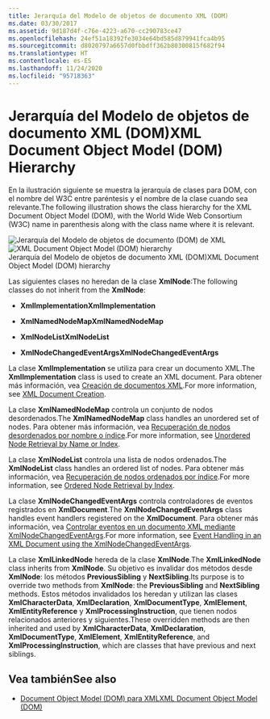 ```yaml
---
title: Jerarquía del Modelo de objetos de documento XML (DOM)
ms.date: 03/30/2017
ms.assetid: 9d187d4f-c76e-4223-a670-cc290783ce47
ms.openlocfilehash: 24ef51a18392fe3034e64bd585d879941fca4b95
ms.sourcegitcommit: d8020797a6657d0fbbdff362b80300815f682f94
ms.translationtype: HT
ms.contentlocale: es-ES
ms.lasthandoff: 11/24/2020
ms.locfileid: "95718363"
---
```

# <a name="xml-document-object-model-dom-hierarchy"></a><span data-ttu-id="fd175-102">Jerarquía del Modelo de objetos de documento XML (DOM)</span><span class="sxs-lookup"><span data-stu-id="fd175-102">XML Document Object Model (DOM) Hierarchy</span></span>

<span data-ttu-id="fd175-103">En la ilustración siguiente se muestra la jerarquía de clases para DOM, con el nombre del W3C entre paréntesis y el nombre de la clase cuando sea relevante.</span><span class="sxs-lookup"><span data-stu-id="fd175-103">The following illustration shows the class hierarchy for the XML Document Object Model (DOM), with the World Wide Web Consortium (W3C) name in parenthesis along with the class name where it is relevant.</span></span>  
  
 <span data-ttu-id="fd175-104">![Jerarquía del Modelo de objetos de documento &#40;DOM&#41; de XML](media/dom-class-hierarchy.gif "Dom_class_hierarchy")</span><span class="sxs-lookup"><span data-stu-id="fd175-104">![XML Document Object Model &#40;DOM&#41; hierarchy](media/dom-class-hierarchy.gif "Dom_class_hierarchy")</span></span>  
<span data-ttu-id="fd175-105">Jerarquía del Modelo de objetos de documento XML (DOM)</span><span class="sxs-lookup"><span data-stu-id="fd175-105">XML Document Object Model (DOM) hierarchy</span></span>  
  
 <span data-ttu-id="fd175-106">Las siguientes clases no heredan de la clase **XmlNode**:</span><span class="sxs-lookup"><span data-stu-id="fd175-106">The following classes do not inherit from the **XmlNode**:</span></span>  
  
- <span data-ttu-id="fd175-107">**XmlImplementation**</span><span class="sxs-lookup"><span data-stu-id="fd175-107">**XmlImplementation**</span></span>  
  
- <span data-ttu-id="fd175-108">**XmlNamedNodeMap**</span><span class="sxs-lookup"><span data-stu-id="fd175-108">**XmlNamedNodeMap**</span></span>  
  
- <span data-ttu-id="fd175-109">**XmlNodeList**</span><span class="sxs-lookup"><span data-stu-id="fd175-109">**XmlNodeList**</span></span>  
  
- <span data-ttu-id="fd175-110">**XmlNodeChangedEventArgs**</span><span class="sxs-lookup"><span data-stu-id="fd175-110">**XmlNodeChangedEventArgs**</span></span>  
  
 <span data-ttu-id="fd175-111">La clase **XmlImplementation** se utiliza para crear un documento XML.</span><span class="sxs-lookup"><span data-stu-id="fd175-111">The **XmlImplementation** class is used to create an XML document.</span></span> <span data-ttu-id="fd175-112">Para obtener más información, vea [Creación de documentos XML](xml-document-creation.md).</span><span class="sxs-lookup"><span data-stu-id="fd175-112">For more information, see [XML Document Creation](xml-document-creation.md).</span></span>  
  
 <span data-ttu-id="fd175-113">La clase **XmlNamedNodeMap** controla un conjunto de nodos desordenados.</span><span class="sxs-lookup"><span data-stu-id="fd175-113">The **XmlNamedNodeMap** class handles an unordered set of nodes.</span></span> <span data-ttu-id="fd175-114">Para obtener más información, vea [Recuperación de nodos desordenados por nombre o índice](unordered-node-retrieval-by-name-or-index.md).</span><span class="sxs-lookup"><span data-stu-id="fd175-114">For more information, see [Unordered Node Retrieval by Name or Index](unordered-node-retrieval-by-name-or-index.md).</span></span>  
  
 <span data-ttu-id="fd175-115">La clase **XmlNodeList** controla una lista de nodos ordenados.</span><span class="sxs-lookup"><span data-stu-id="fd175-115">The **XmlNodeList** class handles an ordered list of nodes.</span></span> <span data-ttu-id="fd175-116">Para obtener más información, vea [Recuperación de nodos ordenados por índice](ordered-node-retrieval-by-index.md).</span><span class="sxs-lookup"><span data-stu-id="fd175-116">For more information, see [Ordered Node Retrieval by Index](ordered-node-retrieval-by-index.md).</span></span>  
  
 <span data-ttu-id="fd175-117">La clase **XmlNodeChangedEventArgs** controla controladores de eventos registrados en **XmlDocument**.</span><span class="sxs-lookup"><span data-stu-id="fd175-117">The **XmlNodeChangedEventArgs** class handles event handlers registered on the **XmlDocument**.</span></span> <span data-ttu-id="fd175-118">Para obtener más información, vea [Controlar eventos en un documento XML mediante XmlNodeChangedEventArgs](event-handling-in-an-xml-document-using-the-xmlnodechangedeventargs.md).</span><span class="sxs-lookup"><span data-stu-id="fd175-118">For more information, see [Event Handling in an XML Document using the XmlNodeChangedEventArgs](event-handling-in-an-xml-document-using-the-xmlnodechangedeventargs.md).</span></span>  
  
 <span data-ttu-id="fd175-119">La clase **XmlLinkedNode** hereda de la clase **XmlNode**.</span><span class="sxs-lookup"><span data-stu-id="fd175-119">The **XmlLinkedNode** class inherits from **XmlNode**.</span></span> <span data-ttu-id="fd175-120">Su objetivo es invalidar dos métodos desde **XmlNode**: los métodos **PreviousSibling** y **NextSibling**.</span><span class="sxs-lookup"><span data-stu-id="fd175-120">Its purpose is to override two methods from **XmlNode**: the **PreviousSibling** and **NextSibling** methods.</span></span> <span data-ttu-id="fd175-121">Estos métodos invalidados los heredan y utilizan las clases **XmlCharacterData**, **XmlDeclaration**, **XmlDocumentType**, **XmlElement**, **XmlEntityReference** y **XmlProcessingInstruction**, que tienen nodos relacionados anteriores y siguientes.</span><span class="sxs-lookup"><span data-stu-id="fd175-121">These overridden methods are then inherited and used by **XmlCharacterData**, **XmlDeclaration**, **XmlDocumentType**, **XmlElement**, **XmlEntityReference**, and **XmlProcessingInstruction**, which are classes that have previous and next siblings.</span></span>  
  
## <a name="see-also"></a><span data-ttu-id="fd175-122">Vea también</span><span class="sxs-lookup"><span data-stu-id="fd175-122">See also</span></span>

- [<span data-ttu-id="fd175-123">Document Object Model (DOM) para XML</span><span class="sxs-lookup"><span data-stu-id="fd175-123">XML Document Object Model (DOM)</span></span>](xml-document-object-model-dom.md)
